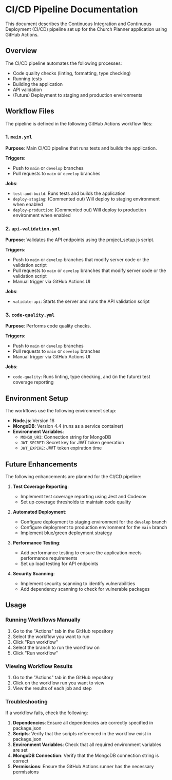 # CI/CD Pipeline Documentation

This document describes the Continuous Integration and Continuous Deployment (CI/CD) pipeline set up for the Church Planner application using GitHub Actions.

## Overview

The CI/CD pipeline automates the following processes:
- Code quality checks (linting, formatting, type checking)
- Running tests
- Building the application
- API validation
- (Future) Deployment to staging and production environments

## Workflow Files

The pipeline is defined in the following GitHub Actions workflow files:

### 1. `main.yml`

**Purpose**: Main CI/CD pipeline that runs tests and builds the application.

**Triggers**:
- Push to `main` or `develop` branches
- Pull requests to `main` or `develop` branches

**Jobs**:
- `test-and-build`: Runs tests and builds the application
- `deploy-staging`: (Commented out) Will deploy to staging environment when enabled
- `deploy-production`: (Commented out) Will deploy to production environment when enabled

### 2. `api-validation.yml`

**Purpose**: Validates the API endpoints using the project_setup.js script.

**Triggers**:
- Push to `main` or `develop` branches that modify server code or the validation script
- Pull requests to `main` or `develop` branches that modify server code or the validation script
- Manual trigger via GitHub Actions UI

**Jobs**:
- `validate-api`: Starts the server and runs the API validation script

### 3. `code-quality.yml`

**Purpose**: Performs code quality checks.

**Triggers**:
- Push to `main` or `develop` branches
- Pull requests to `main` or `develop` branches
- Manual trigger via GitHub Actions UI

**Jobs**:
- `code-quality`: Runs linting, type checking, and (in the future) test coverage reporting

## Environment Setup

The workflows use the following environment setup:

- **Node.js**: Version 16
- **MongoDB**: Version 4.4 (runs as a service container)
- **Environment Variables**:
  - `MONGO_URI`: Connection string for MongoDB
  - `JWT_SECRET`: Secret key for JWT token generation
  - `JWT_EXPIRE`: JWT token expiration time

## Future Enhancements

The following enhancements are planned for the CI/CD pipeline:

1. **Test Coverage Reporting**:
   - Implement test coverage reporting using Jest and Codecov
   - Set up coverage thresholds to maintain code quality

2. **Automated Deployment**:
   - Configure deployment to staging environment for the `develop` branch
   - Configure deployment to production environment for the `main` branch
   - Implement blue/green deployment strategy

3. **Performance Testing**:
   - Add performance testing to ensure the application meets performance requirements
   - Set up load testing for API endpoints

4. **Security Scanning**:
   - Implement security scanning to identify vulnerabilities
   - Add dependency scanning to check for vulnerable packages

## Usage

### Running Workflows Manually

1. Go to the "Actions" tab in the GitHub repository
2. Select the workflow you want to run
3. Click "Run workflow"
4. Select the branch to run the workflow on
5. Click "Run workflow"

### Viewing Workflow Results

1. Go to the "Actions" tab in the GitHub repository
2. Click on the workflow run you want to view
3. View the results of each job and step

### Troubleshooting

If a workflow fails, check the following:

1. **Dependencies**: Ensure all dependencies are correctly specified in package.json
2. **Scripts**: Verify that the scripts referenced in the workflow exist in package.json
3. **Environment Variables**: Check that all required environment variables are set
4. **MongoDB Connection**: Verify that the MongoDB connection string is correct
5. **Permissions**: Ensure the GitHub Actions runner has the necessary permissions 